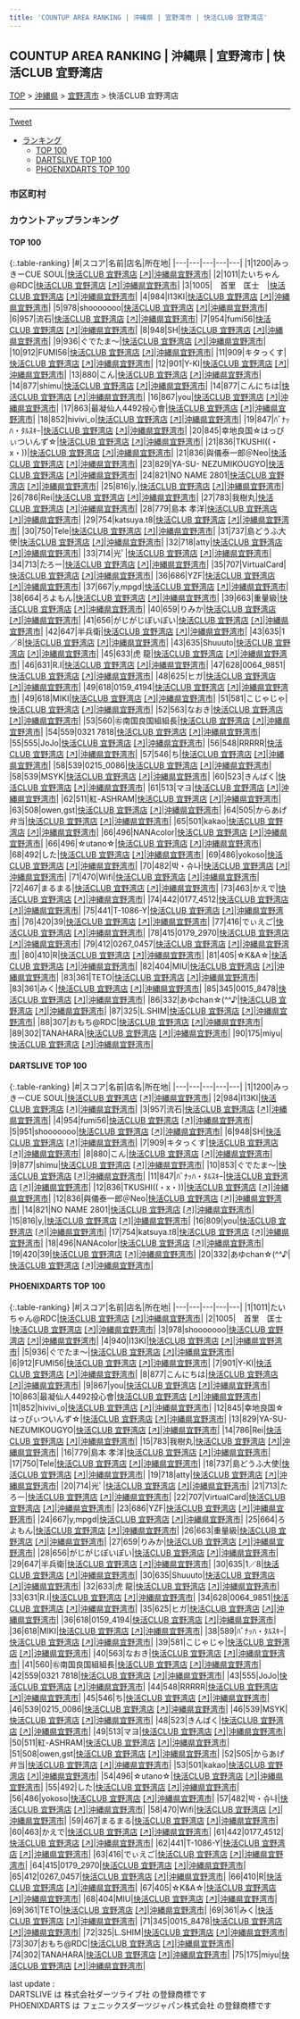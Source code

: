 ```yaml
---
title: 'COUNTUP AREA RANKING | 沖縄県 | 宜野湾市 | 快活CLUB 宜野湾店'
---
```

## COUNTUP AREA RANKING | 沖縄県 | 宜野湾市 | 快活CLUB 宜野湾店

[TOP](/darts/rank/) > [沖縄県](/darts/rank/沖縄県/) > [宜野湾市](/darts/rank/沖縄県/宜野湾市/) > 快活CLUB 宜野湾店

___

<a href="https://twitter.com/share?ref_src=twsrc%5Etfw" data-text="COUNTUP AREA RANKING | 沖縄県宜野湾市快活CLUB 宜野湾店" class="twitter-share-button" data-hashtags="DARTSLIVE,PHOENIXDARTS,darts,ダーツ" data-show-count="false">Tweet</a>

* [ランキング](#カウントアップランキング)
    * [TOP 100](#top-100)
    * [DARTSLIVE TOP 100](#dartslive-top-100)
    * [PHOENIXDARTS TOP 100](#phoenixdarts-top-100)

### 市区町村

<ul>

</ul>

### カウントアップランキング

#### TOP 100



{:.table-ranking}
|#|スコア|名前|店名|所在地|
|---|---|---|---|---|
|1|1200|<span class="rank-name-dl">みっきーCUE SOUL</span>|<a href="/darts/rank/shops/e536fef99bd82260a3f63593b5358cc4.html">快活CLUB 宜野湾店</a> <a href="https://search.dartslive.com/jp/shop/e536fef99bd82260a3f63593b5358cc4">[↗]</a>|<a href="/darts/rank/沖縄県/宜野湾市">沖縄県宜野湾市</a>|
|2|1011|<span class="rank-name-pd">たいちゃん@RDC</span>|<a href="/darts/rank/shops/65074.html">快活CLUB 宜野湾店</a> <a href="https://vs.phoenixdarts.com/jp/shop/shopDetailInfo/s_65074?s_seq=65074">[↗]</a>|<a href="/darts/rank/沖縄県/宜野湾市">沖縄県宜野湾市</a>|
|3|1005|<span class="rank-name-pd">　首里　匡士　</span>|<a href="/darts/rank/shops/65074.html">快活CLUB 宜野湾店</a> <a href="https://vs.phoenixdarts.com/jp/shop/shopDetailInfo/s_65074?s_seq=65074">[↗]</a>|<a href="/darts/rank/沖縄県/宜野湾市">沖縄県宜野湾市</a>|
|4|984|<span class="rank-name-dl">I13KI</span>|<a href="/darts/rank/shops/e536fef99bd82260a3f63593b5358cc4.html">快活CLUB 宜野湾店</a> <a href="https://search.dartslive.com/jp/shop/e536fef99bd82260a3f63593b5358cc4">[↗]</a>|<a href="/darts/rank/沖縄県/宜野湾市">沖縄県宜野湾市</a>|
|5|978|<span class="rank-name-pd">shooooooo</span>|<a href="/darts/rank/shops/65074.html">快活CLUB 宜野湾店</a> <a href="https://vs.phoenixdarts.com/jp/shop/shopDetailInfo/s_65074?s_seq=65074">[↗]</a>|<a href="/darts/rank/沖縄県/宜野湾市">沖縄県宜野湾市</a>|
|6|957|<span class="rank-name-dl">流石</span>|<a href="/darts/rank/shops/e536fef99bd82260a3f63593b5358cc4.html">快活CLUB 宜野湾店</a> <a href="https://search.dartslive.com/jp/shop/e536fef99bd82260a3f63593b5358cc4">[↗]</a>|<a href="/darts/rank/沖縄県/宜野湾市">沖縄県宜野湾市</a>|
|7|954|<span class="rank-name-dl">fumi56</span>|<a href="/darts/rank/shops/e536fef99bd82260a3f63593b5358cc4.html">快活CLUB 宜野湾店</a> <a href="https://search.dartslive.com/jp/shop/e536fef99bd82260a3f63593b5358cc4">[↗]</a>|<a href="/darts/rank/沖縄県/宜野湾市">沖縄県宜野湾市</a>|
|8|948|<span class="rank-name-dl">SH</span>|<a href="/darts/rank/shops/e536fef99bd82260a3f63593b5358cc4.html">快活CLUB 宜野湾店</a> <a href="https://search.dartslive.com/jp/shop/e536fef99bd82260a3f63593b5358cc4">[↗]</a>|<a href="/darts/rank/沖縄県/宜野湾市">沖縄県宜野湾市</a>|
|9|936|<span class="rank-name-pd">ぐでたま〜</span>|<a href="/darts/rank/shops/65074.html">快活CLUB 宜野湾店</a> <a href="https://vs.phoenixdarts.com/jp/shop/shopDetailInfo/s_65074?s_seq=65074">[↗]</a>|<a href="/darts/rank/沖縄県/宜野湾市">沖縄県宜野湾市</a>|
|10|912|<span class="rank-name-pd">FUMI56</span>|<a href="/darts/rank/shops/65074.html">快活CLUB 宜野湾店</a> <a href="https://vs.phoenixdarts.com/jp/shop/shopDetailInfo/s_65074?s_seq=65074">[↗]</a>|<a href="/darts/rank/沖縄県/宜野湾市">沖縄県宜野湾市</a>|
|11|909|<span class="rank-name-dl">キタっくす</span>|<a href="/darts/rank/shops/e536fef99bd82260a3f63593b5358cc4.html">快活CLUB 宜野湾店</a> <a href="https://search.dartslive.com/jp/shop/e536fef99bd82260a3f63593b5358cc4">[↗]</a>|<a href="/darts/rank/沖縄県/宜野湾市">沖縄県宜野湾市</a>|
|12|901|<span class="rank-name-pd">Y-KI</span>|<a href="/darts/rank/shops/65074.html">快活CLUB 宜野湾店</a> <a href="https://vs.phoenixdarts.com/jp/shop/shopDetailInfo/s_65074?s_seq=65074">[↗]</a>|<a href="/darts/rank/沖縄県/宜野湾市">沖縄県宜野湾市</a>|
|13|880|<span class="rank-name-dl">こん</span>|<a href="/darts/rank/shops/e536fef99bd82260a3f63593b5358cc4.html">快活CLUB 宜野湾店</a> <a href="https://search.dartslive.com/jp/shop/e536fef99bd82260a3f63593b5358cc4">[↗]</a>|<a href="/darts/rank/沖縄県/宜野湾市">沖縄県宜野湾市</a>|
|14|877|<span class="rank-name-dl">shimu</span>|<a href="/darts/rank/shops/e536fef99bd82260a3f63593b5358cc4.html">快活CLUB 宜野湾店</a> <a href="https://search.dartslive.com/jp/shop/e536fef99bd82260a3f63593b5358cc4">[↗]</a>|<a href="/darts/rank/沖縄県/宜野湾市">沖縄県宜野湾市</a>|
|14|877|<span class="rank-name-pd">こんにちは</span>|<a href="/darts/rank/shops/65074.html">快活CLUB 宜野湾店</a> <a href="https://vs.phoenixdarts.com/jp/shop/shopDetailInfo/s_65074?s_seq=65074">[↗]</a>|<a href="/darts/rank/沖縄県/宜野湾市">沖縄県宜野湾市</a>|
|16|867|<span class="rank-name-pd">you</span>|<a href="/darts/rank/shops/65074.html">快活CLUB 宜野湾店</a> <a href="https://vs.phoenixdarts.com/jp/shop/shopDetailInfo/s_65074?s_seq=65074">[↗]</a>|<a href="/darts/rank/沖縄県/宜野湾市">沖縄県宜野湾市</a>|
|17|863|<span class="rank-name-pd">最凝仙人4492投心會</span>|<a href="/darts/rank/shops/65074.html">快活CLUB 宜野湾店</a> <a href="https://vs.phoenixdarts.com/jp/shop/shopDetailInfo/s_65074?s_seq=65074">[↗]</a>|<a href="/darts/rank/沖縄県/宜野湾市">沖縄県宜野湾市</a>|
|18|852|<span class="rank-name-pd">hivivi_o</span>|<a href="/darts/rank/shops/65074.html">快活CLUB 宜野湾店</a> <a href="https://vs.phoenixdarts.com/jp/shop/shopDetailInfo/s_65074?s_seq=65074">[↗]</a>|<a href="/darts/rank/沖縄県/宜野湾市">沖縄県宜野湾市</a>|
|19|847|<span class="rank-name-dl">ﾊﾞﾅｯﾊ・ﾀﾙｽｷｰ</span>|<a href="/darts/rank/shops/e536fef99bd82260a3f63593b5358cc4.html">快活CLUB 宜野湾店</a> <a href="https://search.dartslive.com/jp/shop/e536fef99bd82260a3f63593b5358cc4">[↗]</a>|<a href="/darts/rank/沖縄県/宜野湾市">沖縄県宜野湾市</a>|
|20|845|<span class="rank-name-pd">幸地良国☆はっぴぃついんず☆</span>|<a href="/darts/rank/shops/65074.html">快活CLUB 宜野湾店</a> <a href="https://vs.phoenixdarts.com/jp/shop/shopDetailInfo/s_65074?s_seq=65074">[↗]</a>|<a href="/darts/rank/沖縄県/宜野湾市">沖縄県宜野湾市</a>|
|21|836|<span class="rank-name-dl">TKUSHI((・x・))</span>|<a href="/darts/rank/shops/e536fef99bd82260a3f63593b5358cc4.html">快活CLUB 宜野湾店</a> <a href="https://search.dartslive.com/jp/shop/e536fef99bd82260a3f63593b5358cc4">[↗]</a>|<a href="/darts/rank/沖縄県/宜野湾市">沖縄県宜野湾市</a>|
|21|836|<span class="rank-name-dl">與儀泰一郎＠Neo</span>|<a href="/darts/rank/shops/e536fef99bd82260a3f63593b5358cc4.html">快活CLUB 宜野湾店</a> <a href="https://search.dartslive.com/jp/shop/e536fef99bd82260a3f63593b5358cc4">[↗]</a>|<a href="/darts/rank/沖縄県/宜野湾市">沖縄県宜野湾市</a>|
|23|829|<span class="rank-name-pd">YA-SU- NEZUMIKOUGYO</span>|<a href="/darts/rank/shops/65074.html">快活CLUB 宜野湾店</a> <a href="https://vs.phoenixdarts.com/jp/shop/shopDetailInfo/s_65074?s_seq=65074">[↗]</a>|<a href="/darts/rank/沖縄県/宜野湾市">沖縄県宜野湾市</a>|
|24|821|<span class="rank-name-dl">NO NAME 2801</span>|<a href="/darts/rank/shops/e536fef99bd82260a3f63593b5358cc4.html">快活CLUB 宜野湾店</a> <a href="https://search.dartslive.com/jp/shop/e536fef99bd82260a3f63593b5358cc4">[↗]</a>|<a href="/darts/rank/沖縄県/宜野湾市">沖縄県宜野湾市</a>|
|25|816|<span class="rank-name-dl">y,</span>|<a href="/darts/rank/shops/e536fef99bd82260a3f63593b5358cc4.html">快活CLUB 宜野湾店</a> <a href="https://search.dartslive.com/jp/shop/e536fef99bd82260a3f63593b5358cc4">[↗]</a>|<a href="/darts/rank/沖縄県/宜野湾市">沖縄県宜野湾市</a>|
|26|786|<span class="rank-name-pd">Rei</span>|<a href="/darts/rank/shops/65074.html">快活CLUB 宜野湾店</a> <a href="https://vs.phoenixdarts.com/jp/shop/shopDetailInfo/s_65074?s_seq=65074">[↗]</a>|<a href="/darts/rank/沖縄県/宜野湾市">沖縄県宜野湾市</a>|
|27|783|<span class="rank-name-pd">我樹丸</span>|<a href="/darts/rank/shops/65074.html">快活CLUB 宜野湾店</a> <a href="https://vs.phoenixdarts.com/jp/shop/shopDetailInfo/s_65074?s_seq=65074">[↗]</a>|<a href="/darts/rank/沖縄県/宜野湾市">沖縄県宜野湾市</a>|
|28|779|<span class="rank-name-pd">島本 孝洋</span>|<a href="/darts/rank/shops/65074.html">快活CLUB 宜野湾店</a> <a href="https://vs.phoenixdarts.com/jp/shop/shopDetailInfo/s_65074?s_seq=65074">[↗]</a>|<a href="/darts/rank/沖縄県/宜野湾市">沖縄県宜野湾市</a>|
|29|754|<span class="rank-name-dl">katsuya.t8</span>|<a href="/darts/rank/shops/e536fef99bd82260a3f63593b5358cc4.html">快活CLUB 宜野湾店</a> <a href="https://search.dartslive.com/jp/shop/e536fef99bd82260a3f63593b5358cc4">[↗]</a>|<a href="/darts/rank/沖縄県/宜野湾市">沖縄県宜野湾市</a>|
|30|750|<span class="rank-name-pd">Tele</span>|<a href="/darts/rank/shops/65074.html">快活CLUB 宜野湾店</a> <a href="https://vs.phoenixdarts.com/jp/shop/shopDetailInfo/s_65074?s_seq=65074">[↗]</a>|<a href="/darts/rank/沖縄県/宜野湾市">沖縄県宜野湾市</a>|
|31|737|<span class="rank-name-pd">島どうふ大使</span>|<a href="/darts/rank/shops/65074.html">快活CLUB 宜野湾店</a> <a href="https://vs.phoenixdarts.com/jp/shop/shopDetailInfo/s_65074?s_seq=65074">[↗]</a>|<a href="/darts/rank/沖縄県/宜野湾市">沖縄県宜野湾市</a>|
|32|718|<span class="rank-name-pd">atty</span>|<a href="/darts/rank/shops/65074.html">快活CLUB 宜野湾店</a> <a href="https://vs.phoenixdarts.com/jp/shop/shopDetailInfo/s_65074?s_seq=65074">[↗]</a>|<a href="/darts/rank/沖縄県/宜野湾市">沖縄県宜野湾市</a>|
|33|714|<span class="rank-name-pd">光ﾟ</span>|<a href="/darts/rank/shops/65074.html">快活CLUB 宜野湾店</a> <a href="https://vs.phoenixdarts.com/jp/shop/shopDetailInfo/s_65074?s_seq=65074">[↗]</a>|<a href="/darts/rank/沖縄県/宜野湾市">沖縄県宜野湾市</a>|
|34|713|<span class="rank-name-pd">たろー</span>|<a href="/darts/rank/shops/65074.html">快活CLUB 宜野湾店</a> <a href="https://vs.phoenixdarts.com/jp/shop/shopDetailInfo/s_65074?s_seq=65074">[↗]</a>|<a href="/darts/rank/沖縄県/宜野湾市">沖縄県宜野湾市</a>|
|35|707|<span class="rank-name-pd">VirtualCard</span>|<a href="/darts/rank/shops/65074.html">快活CLUB 宜野湾店</a> <a href="https://vs.phoenixdarts.com/jp/shop/shopDetailInfo/s_65074?s_seq=65074">[↗]</a>|<a href="/darts/rank/沖縄県/宜野湾市">沖縄県宜野湾市</a>|
|36|686|<span class="rank-name-pd">YZF</span>|<a href="/darts/rank/shops/65074.html">快活CLUB 宜野湾店</a> <a href="https://vs.phoenixdarts.com/jp/shop/shopDetailInfo/s_65074?s_seq=65074">[↗]</a>|<a href="/darts/rank/沖縄県/宜野湾市">沖縄県宜野湾市</a>|
|37|667|<span class="rank-name-pd">y,mpgd</span>|<a href="/darts/rank/shops/65074.html">快活CLUB 宜野湾店</a> <a href="https://vs.phoenixdarts.com/jp/shop/shopDetailInfo/s_65074?s_seq=65074">[↗]</a>|<a href="/darts/rank/沖縄県/宜野湾市">沖縄県宜野湾市</a>|
|38|664|<span class="rank-name-pd">ろよもん</span>|<a href="/darts/rank/shops/65074.html">快活CLUB 宜野湾店</a> <a href="https://vs.phoenixdarts.com/jp/shop/shopDetailInfo/s_65074?s_seq=65074">[↗]</a>|<a href="/darts/rank/沖縄県/宜野湾市">沖縄県宜野湾市</a>|
|39|663|<span class="rank-name-pd">重量級</span>|<a href="/darts/rank/shops/65074.html">快活CLUB 宜野湾店</a> <a href="https://vs.phoenixdarts.com/jp/shop/shopDetailInfo/s_65074?s_seq=65074">[↗]</a>|<a href="/darts/rank/沖縄県/宜野湾市">沖縄県宜野湾市</a>|
|40|659|<span class="rank-name-pd">りみか</span>|<a href="/darts/rank/shops/65074.html">快活CLUB 宜野湾店</a> <a href="https://vs.phoenixdarts.com/jp/shop/shopDetailInfo/s_65074?s_seq=65074">[↗]</a>|<a href="/darts/rank/沖縄県/宜野湾市">沖縄県宜野湾市</a>|
|41|656|<span class="rank-name-pd">がじがじぽいぽい</span>|<a href="/darts/rank/shops/65074.html">快活CLUB 宜野湾店</a> <a href="https://vs.phoenixdarts.com/jp/shop/shopDetailInfo/s_65074?s_seq=65074">[↗]</a>|<a href="/darts/rank/沖縄県/宜野湾市">沖縄県宜野湾市</a>|
|42|647|<span class="rank-name-pd">半兵衛</span>|<a href="/darts/rank/shops/65074.html">快活CLUB 宜野湾店</a> <a href="https://vs.phoenixdarts.com/jp/shop/shopDetailInfo/s_65074?s_seq=65074">[↗]</a>|<a href="/darts/rank/沖縄県/宜野湾市">沖縄県宜野湾市</a>|
|43|635|<span class="rank-name-pd">1／8</span>|<a href="/darts/rank/shops/65074.html">快活CLUB 宜野湾店</a> <a href="https://vs.phoenixdarts.com/jp/shop/shopDetailInfo/s_65074?s_seq=65074">[↗]</a>|<a href="/darts/rank/沖縄県/宜野湾市">沖縄県宜野湾市</a>|
|43|635|<span class="rank-name-pd">Shuuuto</span>|<a href="/darts/rank/shops/65074.html">快活CLUB 宜野湾店</a> <a href="https://vs.phoenixdarts.com/jp/shop/shopDetailInfo/s_65074?s_seq=65074">[↗]</a>|<a href="/darts/rank/沖縄県/宜野湾市">沖縄県宜野湾市</a>|
|45|633|<span class="rank-name-pd">虎 龍</span>|<a href="/darts/rank/shops/65074.html">快活CLUB 宜野湾店</a> <a href="https://vs.phoenixdarts.com/jp/shop/shopDetailInfo/s_65074?s_seq=65074">[↗]</a>|<a href="/darts/rank/沖縄県/宜野湾市">沖縄県宜野湾市</a>|
|46|631|<span class="rank-name-pd">R.I</span>|<a href="/darts/rank/shops/65074.html">快活CLUB 宜野湾店</a> <a href="https://vs.phoenixdarts.com/jp/shop/shopDetailInfo/s_65074?s_seq=65074">[↗]</a>|<a href="/darts/rank/沖縄県/宜野湾市">沖縄県宜野湾市</a>|
|47|628|<span class="rank-name-pd">0064_9851</span>|<a href="/darts/rank/shops/65074.html">快活CLUB 宜野湾店</a> <a href="https://vs.phoenixdarts.com/jp/shop/shopDetailInfo/s_65074?s_seq=65074">[↗]</a>|<a href="/darts/rank/沖縄県/宜野湾市">沖縄県宜野湾市</a>|
|48|625|<span class="rank-name-pd">ヒガ</span>|<a href="/darts/rank/shops/65074.html">快活CLUB 宜野湾店</a> <a href="https://vs.phoenixdarts.com/jp/shop/shopDetailInfo/s_65074?s_seq=65074">[↗]</a>|<a href="/darts/rank/沖縄県/宜野湾市">沖縄県宜野湾市</a>|
|49|618|<span class="rank-name-pd">0159_4194</span>|<a href="/darts/rank/shops/65074.html">快活CLUB 宜野湾店</a> <a href="https://vs.phoenixdarts.com/jp/shop/shopDetailInfo/s_65074?s_seq=65074">[↗]</a>|<a href="/darts/rank/沖縄県/宜野湾市">沖縄県宜野湾市</a>|
|49|618|<span class="rank-name-pd">MIKI</span>|<a href="/darts/rank/shops/65074.html">快活CLUB 宜野湾店</a> <a href="https://vs.phoenixdarts.com/jp/shop/shopDetailInfo/s_65074?s_seq=65074">[↗]</a>|<a href="/darts/rank/沖縄県/宜野湾市">沖縄県宜野湾市</a>|
|51|581|<span class="rank-name-pd">こじゃじゃ</span>|<a href="/darts/rank/shops/65074.html">快活CLUB 宜野湾店</a> <a href="https://vs.phoenixdarts.com/jp/shop/shopDetailInfo/s_65074?s_seq=65074">[↗]</a>|<a href="/darts/rank/沖縄県/宜野湾市">沖縄県宜野湾市</a>|
|52|563|<span class="rank-name-pd">なおき</span>|<a href="/darts/rank/shops/65074.html">快活CLUB 宜野湾店</a> <a href="https://vs.phoenixdarts.com/jp/shop/shopDetailInfo/s_65074?s_seq=65074">[↗]</a>|<a href="/darts/rank/沖縄県/宜野湾市">沖縄県宜野湾市</a>|
|53|560|<span class="rank-name-pd">㊨南国良国組組長</span>|<a href="/darts/rank/shops/65074.html">快活CLUB 宜野湾店</a> <a href="https://vs.phoenixdarts.com/jp/shop/shopDetailInfo/s_65074?s_seq=65074">[↗]</a>|<a href="/darts/rank/沖縄県/宜野湾市">沖縄県宜野湾市</a>|
|54|559|<span class="rank-name-pd">0321 7818</span>|<a href="/darts/rank/shops/65074.html">快活CLUB 宜野湾店</a> <a href="https://vs.phoenixdarts.com/jp/shop/shopDetailInfo/s_65074?s_seq=65074">[↗]</a>|<a href="/darts/rank/沖縄県/宜野湾市">沖縄県宜野湾市</a>|
|55|555|<span class="rank-name-pd">JoJo</span>|<a href="/darts/rank/shops/65074.html">快活CLUB 宜野湾店</a> <a href="https://vs.phoenixdarts.com/jp/shop/shopDetailInfo/s_65074?s_seq=65074">[↗]</a>|<a href="/darts/rank/沖縄県/宜野湾市">沖縄県宜野湾市</a>|
|56|548|<span class="rank-name-pd">RRRRR</span>|<a href="/darts/rank/shops/65074.html">快活CLUB 宜野湾店</a> <a href="https://vs.phoenixdarts.com/jp/shop/shopDetailInfo/s_65074?s_seq=65074">[↗]</a>|<a href="/darts/rank/沖縄県/宜野湾市">沖縄県宜野湾市</a>|
|57|546|<span class="rank-name-pd">ち</span>|<a href="/darts/rank/shops/65074.html">快活CLUB 宜野湾店</a> <a href="https://vs.phoenixdarts.com/jp/shop/shopDetailInfo/s_65074?s_seq=65074">[↗]</a>|<a href="/darts/rank/沖縄県/宜野湾市">沖縄県宜野湾市</a>|
|58|539|<span class="rank-name-pd">0215_0086</span>|<a href="/darts/rank/shops/65074.html">快活CLUB 宜野湾店</a> <a href="https://vs.phoenixdarts.com/jp/shop/shopDetailInfo/s_65074?s_seq=65074">[↗]</a>|<a href="/darts/rank/沖縄県/宜野湾市">沖縄県宜野湾市</a>|
|58|539|<span class="rank-name-pd">MSYK</span>|<a href="/darts/rank/shops/65074.html">快活CLUB 宜野湾店</a> <a href="https://vs.phoenixdarts.com/jp/shop/shopDetailInfo/s_65074?s_seq=65074">[↗]</a>|<a href="/darts/rank/沖縄県/宜野湾市">沖縄県宜野湾市</a>|
|60|523|<span class="rank-name-pd">きんばく</span>|<a href="/darts/rank/shops/65074.html">快活CLUB 宜野湾店</a> <a href="https://vs.phoenixdarts.com/jp/shop/shopDetailInfo/s_65074?s_seq=65074">[↗]</a>|<a href="/darts/rank/沖縄県/宜野湾市">沖縄県宜野湾市</a>|
|61|513|<span class="rank-name-pd">マヨ</span>|<a href="/darts/rank/shops/65074.html">快活CLUB 宜野湾店</a> <a href="https://vs.phoenixdarts.com/jp/shop/shopDetailInfo/s_65074?s_seq=65074">[↗]</a>|<a href="/darts/rank/沖縄県/宜野湾市">沖縄県宜野湾市</a>|
|62|511|<span class="rank-name-pd">紅-ASHRAM</span>|<a href="/darts/rank/shops/65074.html">快活CLUB 宜野湾店</a> <a href="https://vs.phoenixdarts.com/jp/shop/shopDetailInfo/s_65074?s_seq=65074">[↗]</a>|<a href="/darts/rank/沖縄県/宜野湾市">沖縄県宜野湾市</a>|
|63|508|<span class="rank-name-pd">owen,gst</span>|<a href="/darts/rank/shops/65074.html">快活CLUB 宜野湾店</a> <a href="https://vs.phoenixdarts.com/jp/shop/shopDetailInfo/s_65074?s_seq=65074">[↗]</a>|<a href="/darts/rank/沖縄県/宜野湾市">沖縄県宜野湾市</a>|
|64|505|<span class="rank-name-pd">からあげ弁当</span>|<a href="/darts/rank/shops/65074.html">快活CLUB 宜野湾店</a> <a href="https://vs.phoenixdarts.com/jp/shop/shopDetailInfo/s_65074?s_seq=65074">[↗]</a>|<a href="/darts/rank/沖縄県/宜野湾市">沖縄県宜野湾市</a>|
|65|501|<span class="rank-name-pd">kakao</span>|<a href="/darts/rank/shops/65074.html">快活CLUB 宜野湾店</a> <a href="https://vs.phoenixdarts.com/jp/shop/shopDetailInfo/s_65074?s_seq=65074">[↗]</a>|<a href="/darts/rank/沖縄県/宜野湾市">沖縄県宜野湾市</a>|
|66|496|<span class="rank-name-dl">NANAcolor</span>|<a href="/darts/rank/shops/e536fef99bd82260a3f63593b5358cc4.html">快活CLUB 宜野湾店</a> <a href="https://search.dartslive.com/jp/shop/e536fef99bd82260a3f63593b5358cc4">[↗]</a>|<a href="/darts/rank/沖縄県/宜野湾市">沖縄県宜野湾市</a>|
|66|496|<span class="rank-name-pd">☆utano☆</span>|<a href="/darts/rank/shops/65074.html">快活CLUB 宜野湾店</a> <a href="https://vs.phoenixdarts.com/jp/shop/shopDetailInfo/s_65074?s_seq=65074">[↗]</a>|<a href="/darts/rank/沖縄県/宜野湾市">沖縄県宜野湾市</a>|
|68|492|<span class="rank-name-pd">した</span>|<a href="/darts/rank/shops/65074.html">快活CLUB 宜野湾店</a> <a href="https://vs.phoenixdarts.com/jp/shop/shopDetailInfo/s_65074?s_seq=65074">[↗]</a>|<a href="/darts/rank/沖縄県/宜野湾市">沖縄県宜野湾市</a>|
|69|486|<span class="rank-name-pd">yokoso</span>|<a href="/darts/rank/shops/65074.html">快活CLUB 宜野湾店</a> <a href="https://vs.phoenixdarts.com/jp/shop/shopDetailInfo/s_65074?s_seq=65074">[↗]</a>|<a href="/darts/rank/沖縄県/宜野湾市">沖縄県宜野湾市</a>|
|70|482|<span class="rank-name-pd">박・슈나</span>|<a href="/darts/rank/shops/65074.html">快活CLUB 宜野湾店</a> <a href="https://vs.phoenixdarts.com/jp/shop/shopDetailInfo/s_65074?s_seq=65074">[↗]</a>|<a href="/darts/rank/沖縄県/宜野湾市">沖縄県宜野湾市</a>|
|71|470|<span class="rank-name-pd">Wifi</span>|<a href="/darts/rank/shops/65074.html">快活CLUB 宜野湾店</a> <a href="https://vs.phoenixdarts.com/jp/shop/shopDetailInfo/s_65074?s_seq=65074">[↗]</a>|<a href="/darts/rank/沖縄県/宜野湾市">沖縄県宜野湾市</a>|
|72|467|<span class="rank-name-pd">まるまる</span>|<a href="/darts/rank/shops/65074.html">快活CLUB 宜野湾店</a> <a href="https://vs.phoenixdarts.com/jp/shop/shopDetailInfo/s_65074?s_seq=65074">[↗]</a>|<a href="/darts/rank/沖縄県/宜野湾市">沖縄県宜野湾市</a>|
|73|463|<span class="rank-name-pd">かえで</span>|<a href="/darts/rank/shops/65074.html">快活CLUB 宜野湾店</a> <a href="https://vs.phoenixdarts.com/jp/shop/shopDetailInfo/s_65074?s_seq=65074">[↗]</a>|<a href="/darts/rank/沖縄県/宜野湾市">沖縄県宜野湾市</a>|
|74|442|<span class="rank-name-pd">0177_4512</span>|<a href="/darts/rank/shops/65074.html">快活CLUB 宜野湾店</a> <a href="https://vs.phoenixdarts.com/jp/shop/shopDetailInfo/s_65074?s_seq=65074">[↗]</a>|<a href="/darts/rank/沖縄県/宜野湾市">沖縄県宜野湾市</a>|
|75|441|<span class="rank-name-pd">T-1086-Y</span>|<a href="/darts/rank/shops/65074.html">快活CLUB 宜野湾店</a> <a href="https://vs.phoenixdarts.com/jp/shop/shopDetailInfo/s_65074?s_seq=65074">[↗]</a>|<a href="/darts/rank/沖縄県/宜野湾市">沖縄県宜野湾市</a>|
|76|420|<span class="rank-name-dl">39</span>|<a href="/darts/rank/shops/e536fef99bd82260a3f63593b5358cc4.html">快活CLUB 宜野湾店</a> <a href="https://search.dartslive.com/jp/shop/e536fef99bd82260a3f63593b5358cc4">[↗]</a>|<a href="/darts/rank/沖縄県/宜野湾市">沖縄県宜野湾市</a>|
|77|416|<span class="rank-name-pd">でぃえご</span>|<a href="/darts/rank/shops/65074.html">快活CLUB 宜野湾店</a> <a href="https://vs.phoenixdarts.com/jp/shop/shopDetailInfo/s_65074?s_seq=65074">[↗]</a>|<a href="/darts/rank/沖縄県/宜野湾市">沖縄県宜野湾市</a>|
|78|415|<span class="rank-name-pd">0179_2970</span>|<a href="/darts/rank/shops/65074.html">快活CLUB 宜野湾店</a> <a href="https://vs.phoenixdarts.com/jp/shop/shopDetailInfo/s_65074?s_seq=65074">[↗]</a>|<a href="/darts/rank/沖縄県/宜野湾市">沖縄県宜野湾市</a>|
|79|412|<span class="rank-name-pd">0267_0457</span>|<a href="/darts/rank/shops/65074.html">快活CLUB 宜野湾店</a> <a href="https://vs.phoenixdarts.com/jp/shop/shopDetailInfo/s_65074?s_seq=65074">[↗]</a>|<a href="/darts/rank/沖縄県/宜野湾市">沖縄県宜野湾市</a>|
|80|410|<span class="rank-name-pd">R</span>|<a href="/darts/rank/shops/65074.html">快活CLUB 宜野湾店</a> <a href="https://vs.phoenixdarts.com/jp/shop/shopDetailInfo/s_65074?s_seq=65074">[↗]</a>|<a href="/darts/rank/沖縄県/宜野湾市">沖縄県宜野湾市</a>|
|81|405|<span class="rank-name-pd">☆K&amp;A☆</span>|<a href="/darts/rank/shops/65074.html">快活CLUB 宜野湾店</a> <a href="https://vs.phoenixdarts.com/jp/shop/shopDetailInfo/s_65074?s_seq=65074">[↗]</a>|<a href="/darts/rank/沖縄県/宜野湾市">沖縄県宜野湾市</a>|
|82|404|<span class="rank-name-pd">MIU</span>|<a href="/darts/rank/shops/65074.html">快活CLUB 宜野湾店</a> <a href="https://vs.phoenixdarts.com/jp/shop/shopDetailInfo/s_65074?s_seq=65074">[↗]</a>|<a href="/darts/rank/沖縄県/宜野湾市">沖縄県宜野湾市</a>|
|83|361|<span class="rank-name-pd">TETO</span>|<a href="/darts/rank/shops/65074.html">快活CLUB 宜野湾店</a> <a href="https://vs.phoenixdarts.com/jp/shop/shopDetailInfo/s_65074?s_seq=65074">[↗]</a>|<a href="/darts/rank/沖縄県/宜野湾市">沖縄県宜野湾市</a>|
|83|361|<span class="rank-name-pd">みく</span>|<a href="/darts/rank/shops/65074.html">快活CLUB 宜野湾店</a> <a href="https://vs.phoenixdarts.com/jp/shop/shopDetailInfo/s_65074?s_seq=65074">[↗]</a>|<a href="/darts/rank/沖縄県/宜野湾市">沖縄県宜野湾市</a>|
|85|345|<span class="rank-name-pd">0015_8478</span>|<a href="/darts/rank/shops/65074.html">快活CLUB 宜野湾店</a> <a href="https://vs.phoenixdarts.com/jp/shop/shopDetailInfo/s_65074?s_seq=65074">[↗]</a>|<a href="/darts/rank/沖縄県/宜野湾市">沖縄県宜野湾市</a>|
|86|332|<span class="rank-name-dl">あゆchan☆(^^♪</span>|<a href="/darts/rank/shops/e536fef99bd82260a3f63593b5358cc4.html">快活CLUB 宜野湾店</a> <a href="https://search.dartslive.com/jp/shop/e536fef99bd82260a3f63593b5358cc4">[↗]</a>|<a href="/darts/rank/沖縄県/宜野湾市">沖縄県宜野湾市</a>|
|87|325|<span class="rank-name-pd">L.SHIM</span>|<a href="/darts/rank/shops/65074.html">快活CLUB 宜野湾店</a> <a href="https://vs.phoenixdarts.com/jp/shop/shopDetailInfo/s_65074?s_seq=65074">[↗]</a>|<a href="/darts/rank/沖縄県/宜野湾市">沖縄県宜野湾市</a>|
|88|307|<span class="rank-name-pd">おもち@RDC</span>|<a href="/darts/rank/shops/65074.html">快活CLUB 宜野湾店</a> <a href="https://vs.phoenixdarts.com/jp/shop/shopDetailInfo/s_65074?s_seq=65074">[↗]</a>|<a href="/darts/rank/沖縄県/宜野湾市">沖縄県宜野湾市</a>|
|89|302|<span class="rank-name-pd">TANAHARA</span>|<a href="/darts/rank/shops/65074.html">快活CLUB 宜野湾店</a> <a href="https://vs.phoenixdarts.com/jp/shop/shopDetailInfo/s_65074?s_seq=65074">[↗]</a>|<a href="/darts/rank/沖縄県/宜野湾市">沖縄県宜野湾市</a>|
|90|175|<span class="rank-name-pd">miyu</span>|<a href="/darts/rank/shops/65074.html">快活CLUB 宜野湾店</a> <a href="https://vs.phoenixdarts.com/jp/shop/shopDetailInfo/s_65074?s_seq=65074">[↗]</a>|<a href="/darts/rank/沖縄県/宜野湾市">沖縄県宜野湾市</a>|


#### DARTSLIVE TOP 100



{:.table-ranking}
|#|スコア|名前|店名|所在地|
|---|---|---|---|---|
|1|1200|<span class="rank-name-dl">みっきーCUE SOUL</span>|<a href="/darts/rank/shops/e536fef99bd82260a3f63593b5358cc4.html">快活CLUB 宜野湾店</a> <a href="https://search.dartslive.com/jp/shop/e536fef99bd82260a3f63593b5358cc4">[↗]</a>|<a href="/darts/rank/沖縄県/宜野湾市">沖縄県宜野湾市</a>|
|2|984|<span class="rank-name-dl">I13KI</span>|<a href="/darts/rank/shops/e536fef99bd82260a3f63593b5358cc4.html">快活CLUB 宜野湾店</a> <a href="https://search.dartslive.com/jp/shop/e536fef99bd82260a3f63593b5358cc4">[↗]</a>|<a href="/darts/rank/沖縄県/宜野湾市">沖縄県宜野湾市</a>|
|3|957|<span class="rank-name-dl">流石</span>|<a href="/darts/rank/shops/e536fef99bd82260a3f63593b5358cc4.html">快活CLUB 宜野湾店</a> <a href="https://search.dartslive.com/jp/shop/e536fef99bd82260a3f63593b5358cc4">[↗]</a>|<a href="/darts/rank/沖縄県/宜野湾市">沖縄県宜野湾市</a>|
|4|954|<span class="rank-name-dl">fumi56</span>|<a href="/darts/rank/shops/e536fef99bd82260a3f63593b5358cc4.html">快活CLUB 宜野湾店</a> <a href="https://search.dartslive.com/jp/shop/e536fef99bd82260a3f63593b5358cc4">[↗]</a>|<a href="/darts/rank/沖縄県/宜野湾市">沖縄県宜野湾市</a>|
|5|951|<span class="rank-name-dl">shooooooo</span>|<a href="/darts/rank/shops/e536fef99bd82260a3f63593b5358cc4.html">快活CLUB 宜野湾店</a> <a href="https://search.dartslive.com/jp/shop/e536fef99bd82260a3f63593b5358cc4">[↗]</a>|<a href="/darts/rank/沖縄県/宜野湾市">沖縄県宜野湾市</a>|
|6|948|<span class="rank-name-dl">SH</span>|<a href="/darts/rank/shops/e536fef99bd82260a3f63593b5358cc4.html">快活CLUB 宜野湾店</a> <a href="https://search.dartslive.com/jp/shop/e536fef99bd82260a3f63593b5358cc4">[↗]</a>|<a href="/darts/rank/沖縄県/宜野湾市">沖縄県宜野湾市</a>|
|7|909|<span class="rank-name-dl">キタっくす</span>|<a href="/darts/rank/shops/e536fef99bd82260a3f63593b5358cc4.html">快活CLUB 宜野湾店</a> <a href="https://search.dartslive.com/jp/shop/e536fef99bd82260a3f63593b5358cc4">[↗]</a>|<a href="/darts/rank/沖縄県/宜野湾市">沖縄県宜野湾市</a>|
|8|880|<span class="rank-name-dl">こん</span>|<a href="/darts/rank/shops/e536fef99bd82260a3f63593b5358cc4.html">快活CLUB 宜野湾店</a> <a href="https://search.dartslive.com/jp/shop/e536fef99bd82260a3f63593b5358cc4">[↗]</a>|<a href="/darts/rank/沖縄県/宜野湾市">沖縄県宜野湾市</a>|
|9|877|<span class="rank-name-dl">shimu</span>|<a href="/darts/rank/shops/e536fef99bd82260a3f63593b5358cc4.html">快活CLUB 宜野湾店</a> <a href="https://search.dartslive.com/jp/shop/e536fef99bd82260a3f63593b5358cc4">[↗]</a>|<a href="/darts/rank/沖縄県/宜野湾市">沖縄県宜野湾市</a>|
|10|853|<span class="rank-name-dl">ぐでたま〜</span>|<a href="/darts/rank/shops/e536fef99bd82260a3f63593b5358cc4.html">快活CLUB 宜野湾店</a> <a href="https://search.dartslive.com/jp/shop/e536fef99bd82260a3f63593b5358cc4">[↗]</a>|<a href="/darts/rank/沖縄県/宜野湾市">沖縄県宜野湾市</a>|
|11|847|<span class="rank-name-dl">ﾊﾞﾅｯﾊ・ﾀﾙｽｷｰ</span>|<a href="/darts/rank/shops/e536fef99bd82260a3f63593b5358cc4.html">快活CLUB 宜野湾店</a> <a href="https://search.dartslive.com/jp/shop/e536fef99bd82260a3f63593b5358cc4">[↗]</a>|<a href="/darts/rank/沖縄県/宜野湾市">沖縄県宜野湾市</a>|
|12|836|<span class="rank-name-dl">TKUSHI((・x・))</span>|<a href="/darts/rank/shops/e536fef99bd82260a3f63593b5358cc4.html">快活CLUB 宜野湾店</a> <a href="https://search.dartslive.com/jp/shop/e536fef99bd82260a3f63593b5358cc4">[↗]</a>|<a href="/darts/rank/沖縄県/宜野湾市">沖縄県宜野湾市</a>|
|12|836|<span class="rank-name-dl">與儀泰一郎＠Neo</span>|<a href="/darts/rank/shops/e536fef99bd82260a3f63593b5358cc4.html">快活CLUB 宜野湾店</a> <a href="https://search.dartslive.com/jp/shop/e536fef99bd82260a3f63593b5358cc4">[↗]</a>|<a href="/darts/rank/沖縄県/宜野湾市">沖縄県宜野湾市</a>|
|14|821|<span class="rank-name-dl">NO NAME 2801</span>|<a href="/darts/rank/shops/e536fef99bd82260a3f63593b5358cc4.html">快活CLUB 宜野湾店</a> <a href="https://search.dartslive.com/jp/shop/e536fef99bd82260a3f63593b5358cc4">[↗]</a>|<a href="/darts/rank/沖縄県/宜野湾市">沖縄県宜野湾市</a>|
|15|816|<span class="rank-name-dl">y,</span>|<a href="/darts/rank/shops/e536fef99bd82260a3f63593b5358cc4.html">快活CLUB 宜野湾店</a> <a href="https://search.dartslive.com/jp/shop/e536fef99bd82260a3f63593b5358cc4">[↗]</a>|<a href="/darts/rank/沖縄県/宜野湾市">沖縄県宜野湾市</a>|
|16|809|<span class="rank-name-dl">you</span>|<a href="/darts/rank/shops/e536fef99bd82260a3f63593b5358cc4.html">快活CLUB 宜野湾店</a> <a href="https://search.dartslive.com/jp/shop/e536fef99bd82260a3f63593b5358cc4">[↗]</a>|<a href="/darts/rank/沖縄県/宜野湾市">沖縄県宜野湾市</a>|
|17|754|<span class="rank-name-dl">katsuya.t8</span>|<a href="/darts/rank/shops/e536fef99bd82260a3f63593b5358cc4.html">快活CLUB 宜野湾店</a> <a href="https://search.dartslive.com/jp/shop/e536fef99bd82260a3f63593b5358cc4">[↗]</a>|<a href="/darts/rank/沖縄県/宜野湾市">沖縄県宜野湾市</a>|
|18|496|<span class="rank-name-dl">NANAcolor</span>|<a href="/darts/rank/shops/e536fef99bd82260a3f63593b5358cc4.html">快活CLUB 宜野湾店</a> <a href="https://search.dartslive.com/jp/shop/e536fef99bd82260a3f63593b5358cc4">[↗]</a>|<a href="/darts/rank/沖縄県/宜野湾市">沖縄県宜野湾市</a>|
|19|420|<span class="rank-name-dl">39</span>|<a href="/darts/rank/shops/e536fef99bd82260a3f63593b5358cc4.html">快活CLUB 宜野湾店</a> <a href="https://search.dartslive.com/jp/shop/e536fef99bd82260a3f63593b5358cc4">[↗]</a>|<a href="/darts/rank/沖縄県/宜野湾市">沖縄県宜野湾市</a>|
|20|332|<span class="rank-name-dl">あゆchan☆(^^♪</span>|<a href="/darts/rank/shops/e536fef99bd82260a3f63593b5358cc4.html">快活CLUB 宜野湾店</a> <a href="https://search.dartslive.com/jp/shop/e536fef99bd82260a3f63593b5358cc4">[↗]</a>|<a href="/darts/rank/沖縄県/宜野湾市">沖縄県宜野湾市</a>|


#### PHOENIXDARTS TOP 100



{:.table-ranking}
|#|スコア|名前|店名|所在地|
|---|---|---|---|---|
|1|1011|<span class="rank-name-pd">たいちゃん@RDC</span>|<a href="/darts/rank/shops/65074.html">快活CLUB 宜野湾店</a> <a href="https://vs.phoenixdarts.com/jp/shop/shopDetailInfo/s_65074?s_seq=65074">[↗]</a>|<a href="/darts/rank/沖縄県/宜野湾市">沖縄県宜野湾市</a>|
|2|1005|<span class="rank-name-pd">　首里　匡士　</span>|<a href="/darts/rank/shops/65074.html">快活CLUB 宜野湾店</a> <a href="https://vs.phoenixdarts.com/jp/shop/shopDetailInfo/s_65074?s_seq=65074">[↗]</a>|<a href="/darts/rank/沖縄県/宜野湾市">沖縄県宜野湾市</a>|
|3|978|<span class="rank-name-pd">shooooooo</span>|<a href="/darts/rank/shops/65074.html">快活CLUB 宜野湾店</a> <a href="https://vs.phoenixdarts.com/jp/shop/shopDetailInfo/s_65074?s_seq=65074">[↗]</a>|<a href="/darts/rank/沖縄県/宜野湾市">沖縄県宜野湾市</a>|
|4|940|<span class="rank-name-pd">I13KI</span>|<a href="/darts/rank/shops/65074.html">快活CLUB 宜野湾店</a> <a href="https://vs.phoenixdarts.com/jp/shop/shopDetailInfo/s_65074?s_seq=65074">[↗]</a>|<a href="/darts/rank/沖縄県/宜野湾市">沖縄県宜野湾市</a>|
|5|936|<span class="rank-name-pd">ぐでたま〜</span>|<a href="/darts/rank/shops/65074.html">快活CLUB 宜野湾店</a> <a href="https://vs.phoenixdarts.com/jp/shop/shopDetailInfo/s_65074?s_seq=65074">[↗]</a>|<a href="/darts/rank/沖縄県/宜野湾市">沖縄県宜野湾市</a>|
|6|912|<span class="rank-name-pd">FUMI56</span>|<a href="/darts/rank/shops/65074.html">快活CLUB 宜野湾店</a> <a href="https://vs.phoenixdarts.com/jp/shop/shopDetailInfo/s_65074?s_seq=65074">[↗]</a>|<a href="/darts/rank/沖縄県/宜野湾市">沖縄県宜野湾市</a>|
|7|901|<span class="rank-name-pd">Y-KI</span>|<a href="/darts/rank/shops/65074.html">快活CLUB 宜野湾店</a> <a href="https://vs.phoenixdarts.com/jp/shop/shopDetailInfo/s_65074?s_seq=65074">[↗]</a>|<a href="/darts/rank/沖縄県/宜野湾市">沖縄県宜野湾市</a>|
|8|877|<span class="rank-name-pd">こんにちは</span>|<a href="/darts/rank/shops/65074.html">快活CLUB 宜野湾店</a> <a href="https://vs.phoenixdarts.com/jp/shop/shopDetailInfo/s_65074?s_seq=65074">[↗]</a>|<a href="/darts/rank/沖縄県/宜野湾市">沖縄県宜野湾市</a>|
|9|867|<span class="rank-name-pd">you</span>|<a href="/darts/rank/shops/65074.html">快活CLUB 宜野湾店</a> <a href="https://vs.phoenixdarts.com/jp/shop/shopDetailInfo/s_65074?s_seq=65074">[↗]</a>|<a href="/darts/rank/沖縄県/宜野湾市">沖縄県宜野湾市</a>|
|10|863|<span class="rank-name-pd">最凝仙人4492投心會</span>|<a href="/darts/rank/shops/65074.html">快活CLUB 宜野湾店</a> <a href="https://vs.phoenixdarts.com/jp/shop/shopDetailInfo/s_65074?s_seq=65074">[↗]</a>|<a href="/darts/rank/沖縄県/宜野湾市">沖縄県宜野湾市</a>|
|11|852|<span class="rank-name-pd">hivivi_o</span>|<a href="/darts/rank/shops/65074.html">快活CLUB 宜野湾店</a> <a href="https://vs.phoenixdarts.com/jp/shop/shopDetailInfo/s_65074?s_seq=65074">[↗]</a>|<a href="/darts/rank/沖縄県/宜野湾市">沖縄県宜野湾市</a>|
|12|845|<span class="rank-name-pd">幸地良国☆はっぴぃついんず☆</span>|<a href="/darts/rank/shops/65074.html">快活CLUB 宜野湾店</a> <a href="https://vs.phoenixdarts.com/jp/shop/shopDetailInfo/s_65074?s_seq=65074">[↗]</a>|<a href="/darts/rank/沖縄県/宜野湾市">沖縄県宜野湾市</a>|
|13|829|<span class="rank-name-pd">YA-SU- NEZUMIKOUGYO</span>|<a href="/darts/rank/shops/65074.html">快活CLUB 宜野湾店</a> <a href="https://vs.phoenixdarts.com/jp/shop/shopDetailInfo/s_65074?s_seq=65074">[↗]</a>|<a href="/darts/rank/沖縄県/宜野湾市">沖縄県宜野湾市</a>|
|14|786|<span class="rank-name-pd">Rei</span>|<a href="/darts/rank/shops/65074.html">快活CLUB 宜野湾店</a> <a href="https://vs.phoenixdarts.com/jp/shop/shopDetailInfo/s_65074?s_seq=65074">[↗]</a>|<a href="/darts/rank/沖縄県/宜野湾市">沖縄県宜野湾市</a>|
|15|783|<span class="rank-name-pd">我樹丸</span>|<a href="/darts/rank/shops/65074.html">快活CLUB 宜野湾店</a> <a href="https://vs.phoenixdarts.com/jp/shop/shopDetailInfo/s_65074?s_seq=65074">[↗]</a>|<a href="/darts/rank/沖縄県/宜野湾市">沖縄県宜野湾市</a>|
|16|779|<span class="rank-name-pd">島本 孝洋</span>|<a href="/darts/rank/shops/65074.html">快活CLUB 宜野湾店</a> <a href="https://vs.phoenixdarts.com/jp/shop/shopDetailInfo/s_65074?s_seq=65074">[↗]</a>|<a href="/darts/rank/沖縄県/宜野湾市">沖縄県宜野湾市</a>|
|17|750|<span class="rank-name-pd">Tele</span>|<a href="/darts/rank/shops/65074.html">快活CLUB 宜野湾店</a> <a href="https://vs.phoenixdarts.com/jp/shop/shopDetailInfo/s_65074?s_seq=65074">[↗]</a>|<a href="/darts/rank/沖縄県/宜野湾市">沖縄県宜野湾市</a>|
|18|737|<span class="rank-name-pd">島どうふ大使</span>|<a href="/darts/rank/shops/65074.html">快活CLUB 宜野湾店</a> <a href="https://vs.phoenixdarts.com/jp/shop/shopDetailInfo/s_65074?s_seq=65074">[↗]</a>|<a href="/darts/rank/沖縄県/宜野湾市">沖縄県宜野湾市</a>|
|19|718|<span class="rank-name-pd">atty</span>|<a href="/darts/rank/shops/65074.html">快活CLUB 宜野湾店</a> <a href="https://vs.phoenixdarts.com/jp/shop/shopDetailInfo/s_65074?s_seq=65074">[↗]</a>|<a href="/darts/rank/沖縄県/宜野湾市">沖縄県宜野湾市</a>|
|20|714|<span class="rank-name-pd">光ﾟ</span>|<a href="/darts/rank/shops/65074.html">快活CLUB 宜野湾店</a> <a href="https://vs.phoenixdarts.com/jp/shop/shopDetailInfo/s_65074?s_seq=65074">[↗]</a>|<a href="/darts/rank/沖縄県/宜野湾市">沖縄県宜野湾市</a>|
|21|713|<span class="rank-name-pd">たろー</span>|<a href="/darts/rank/shops/65074.html">快活CLUB 宜野湾店</a> <a href="https://vs.phoenixdarts.com/jp/shop/shopDetailInfo/s_65074?s_seq=65074">[↗]</a>|<a href="/darts/rank/沖縄県/宜野湾市">沖縄県宜野湾市</a>|
|22|707|<span class="rank-name-pd">VirtualCard</span>|<a href="/darts/rank/shops/65074.html">快活CLUB 宜野湾店</a> <a href="https://vs.phoenixdarts.com/jp/shop/shopDetailInfo/s_65074?s_seq=65074">[↗]</a>|<a href="/darts/rank/沖縄県/宜野湾市">沖縄県宜野湾市</a>|
|23|686|<span class="rank-name-pd">YZF</span>|<a href="/darts/rank/shops/65074.html">快活CLUB 宜野湾店</a> <a href="https://vs.phoenixdarts.com/jp/shop/shopDetailInfo/s_65074?s_seq=65074">[↗]</a>|<a href="/darts/rank/沖縄県/宜野湾市">沖縄県宜野湾市</a>|
|24|667|<span class="rank-name-pd">y,mpgd</span>|<a href="/darts/rank/shops/65074.html">快活CLUB 宜野湾店</a> <a href="https://vs.phoenixdarts.com/jp/shop/shopDetailInfo/s_65074?s_seq=65074">[↗]</a>|<a href="/darts/rank/沖縄県/宜野湾市">沖縄県宜野湾市</a>|
|25|664|<span class="rank-name-pd">ろよもん</span>|<a href="/darts/rank/shops/65074.html">快活CLUB 宜野湾店</a> <a href="https://vs.phoenixdarts.com/jp/shop/shopDetailInfo/s_65074?s_seq=65074">[↗]</a>|<a href="/darts/rank/沖縄県/宜野湾市">沖縄県宜野湾市</a>|
|26|663|<span class="rank-name-pd">重量級</span>|<a href="/darts/rank/shops/65074.html">快活CLUB 宜野湾店</a> <a href="https://vs.phoenixdarts.com/jp/shop/shopDetailInfo/s_65074?s_seq=65074">[↗]</a>|<a href="/darts/rank/沖縄県/宜野湾市">沖縄県宜野湾市</a>|
|27|659|<span class="rank-name-pd">りみか</span>|<a href="/darts/rank/shops/65074.html">快活CLUB 宜野湾店</a> <a href="https://vs.phoenixdarts.com/jp/shop/shopDetailInfo/s_65074?s_seq=65074">[↗]</a>|<a href="/darts/rank/沖縄県/宜野湾市">沖縄県宜野湾市</a>|
|28|656|<span class="rank-name-pd">がじがじぽいぽい</span>|<a href="/darts/rank/shops/65074.html">快活CLUB 宜野湾店</a> <a href="https://vs.phoenixdarts.com/jp/shop/shopDetailInfo/s_65074?s_seq=65074">[↗]</a>|<a href="/darts/rank/沖縄県/宜野湾市">沖縄県宜野湾市</a>|
|29|647|<span class="rank-name-pd">半兵衛</span>|<a href="/darts/rank/shops/65074.html">快活CLUB 宜野湾店</a> <a href="https://vs.phoenixdarts.com/jp/shop/shopDetailInfo/s_65074?s_seq=65074">[↗]</a>|<a href="/darts/rank/沖縄県/宜野湾市">沖縄県宜野湾市</a>|
|30|635|<span class="rank-name-pd">1／8</span>|<a href="/darts/rank/shops/65074.html">快活CLUB 宜野湾店</a> <a href="https://vs.phoenixdarts.com/jp/shop/shopDetailInfo/s_65074?s_seq=65074">[↗]</a>|<a href="/darts/rank/沖縄県/宜野湾市">沖縄県宜野湾市</a>|
|30|635|<span class="rank-name-pd">Shuuuto</span>|<a href="/darts/rank/shops/65074.html">快活CLUB 宜野湾店</a> <a href="https://vs.phoenixdarts.com/jp/shop/shopDetailInfo/s_65074?s_seq=65074">[↗]</a>|<a href="/darts/rank/沖縄県/宜野湾市">沖縄県宜野湾市</a>|
|32|633|<span class="rank-name-pd">虎 龍</span>|<a href="/darts/rank/shops/65074.html">快活CLUB 宜野湾店</a> <a href="https://vs.phoenixdarts.com/jp/shop/shopDetailInfo/s_65074?s_seq=65074">[↗]</a>|<a href="/darts/rank/沖縄県/宜野湾市">沖縄県宜野湾市</a>|
|33|631|<span class="rank-name-pd">R.I</span>|<a href="/darts/rank/shops/65074.html">快活CLUB 宜野湾店</a> <a href="https://vs.phoenixdarts.com/jp/shop/shopDetailInfo/s_65074?s_seq=65074">[↗]</a>|<a href="/darts/rank/沖縄県/宜野湾市">沖縄県宜野湾市</a>|
|34|628|<span class="rank-name-pd">0064_9851</span>|<a href="/darts/rank/shops/65074.html">快活CLUB 宜野湾店</a> <a href="https://vs.phoenixdarts.com/jp/shop/shopDetailInfo/s_65074?s_seq=65074">[↗]</a>|<a href="/darts/rank/沖縄県/宜野湾市">沖縄県宜野湾市</a>|
|35|625|<span class="rank-name-pd">ヒガ</span>|<a href="/darts/rank/shops/65074.html">快活CLUB 宜野湾店</a> <a href="https://vs.phoenixdarts.com/jp/shop/shopDetailInfo/s_65074?s_seq=65074">[↗]</a>|<a href="/darts/rank/沖縄県/宜野湾市">沖縄県宜野湾市</a>|
|36|618|<span class="rank-name-pd">0159_4194</span>|<a href="/darts/rank/shops/65074.html">快活CLUB 宜野湾店</a> <a href="https://vs.phoenixdarts.com/jp/shop/shopDetailInfo/s_65074?s_seq=65074">[↗]</a>|<a href="/darts/rank/沖縄県/宜野湾市">沖縄県宜野湾市</a>|
|36|618|<span class="rank-name-pd">MIKI</span>|<a href="/darts/rank/shops/65074.html">快活CLUB 宜野湾店</a> <a href="https://vs.phoenixdarts.com/jp/shop/shopDetailInfo/s_65074?s_seq=65074">[↗]</a>|<a href="/darts/rank/沖縄県/宜野湾市">沖縄県宜野湾市</a>|
|38|589|<span class="rank-name-pd">ﾊﾞﾅｯﾊ・ﾀﾙｽｷｰ</span>|<a href="/darts/rank/shops/65074.html">快活CLUB 宜野湾店</a> <a href="https://vs.phoenixdarts.com/jp/shop/shopDetailInfo/s_65074?s_seq=65074">[↗]</a>|<a href="/darts/rank/沖縄県/宜野湾市">沖縄県宜野湾市</a>|
|39|581|<span class="rank-name-pd">こじゃじゃ</span>|<a href="/darts/rank/shops/65074.html">快活CLUB 宜野湾店</a> <a href="https://vs.phoenixdarts.com/jp/shop/shopDetailInfo/s_65074?s_seq=65074">[↗]</a>|<a href="/darts/rank/沖縄県/宜野湾市">沖縄県宜野湾市</a>|
|40|563|<span class="rank-name-pd">なおき</span>|<a href="/darts/rank/shops/65074.html">快活CLUB 宜野湾店</a> <a href="https://vs.phoenixdarts.com/jp/shop/shopDetailInfo/s_65074?s_seq=65074">[↗]</a>|<a href="/darts/rank/沖縄県/宜野湾市">沖縄県宜野湾市</a>|
|41|560|<span class="rank-name-pd">㊨南国良国組組長</span>|<a href="/darts/rank/shops/65074.html">快活CLUB 宜野湾店</a> <a href="https://vs.phoenixdarts.com/jp/shop/shopDetailInfo/s_65074?s_seq=65074">[↗]</a>|<a href="/darts/rank/沖縄県/宜野湾市">沖縄県宜野湾市</a>|
|42|559|<span class="rank-name-pd">0321 7818</span>|<a href="/darts/rank/shops/65074.html">快活CLUB 宜野湾店</a> <a href="https://vs.phoenixdarts.com/jp/shop/shopDetailInfo/s_65074?s_seq=65074">[↗]</a>|<a href="/darts/rank/沖縄県/宜野湾市">沖縄県宜野湾市</a>|
|43|555|<span class="rank-name-pd">JoJo</span>|<a href="/darts/rank/shops/65074.html">快活CLUB 宜野湾店</a> <a href="https://vs.phoenixdarts.com/jp/shop/shopDetailInfo/s_65074?s_seq=65074">[↗]</a>|<a href="/darts/rank/沖縄県/宜野湾市">沖縄県宜野湾市</a>|
|44|548|<span class="rank-name-pd">RRRRR</span>|<a href="/darts/rank/shops/65074.html">快活CLUB 宜野湾店</a> <a href="https://vs.phoenixdarts.com/jp/shop/shopDetailInfo/s_65074?s_seq=65074">[↗]</a>|<a href="/darts/rank/沖縄県/宜野湾市">沖縄県宜野湾市</a>|
|45|546|<span class="rank-name-pd">ち</span>|<a href="/darts/rank/shops/65074.html">快活CLUB 宜野湾店</a> <a href="https://vs.phoenixdarts.com/jp/shop/shopDetailInfo/s_65074?s_seq=65074">[↗]</a>|<a href="/darts/rank/沖縄県/宜野湾市">沖縄県宜野湾市</a>|
|46|539|<span class="rank-name-pd">0215_0086</span>|<a href="/darts/rank/shops/65074.html">快活CLUB 宜野湾店</a> <a href="https://vs.phoenixdarts.com/jp/shop/shopDetailInfo/s_65074?s_seq=65074">[↗]</a>|<a href="/darts/rank/沖縄県/宜野湾市">沖縄県宜野湾市</a>|
|46|539|<span class="rank-name-pd">MSYK</span>|<a href="/darts/rank/shops/65074.html">快活CLUB 宜野湾店</a> <a href="https://vs.phoenixdarts.com/jp/shop/shopDetailInfo/s_65074?s_seq=65074">[↗]</a>|<a href="/darts/rank/沖縄県/宜野湾市">沖縄県宜野湾市</a>|
|48|523|<span class="rank-name-pd">きんばく</span>|<a href="/darts/rank/shops/65074.html">快活CLUB 宜野湾店</a> <a href="https://vs.phoenixdarts.com/jp/shop/shopDetailInfo/s_65074?s_seq=65074">[↗]</a>|<a href="/darts/rank/沖縄県/宜野湾市">沖縄県宜野湾市</a>|
|49|513|<span class="rank-name-pd">マヨ</span>|<a href="/darts/rank/shops/65074.html">快活CLUB 宜野湾店</a> <a href="https://vs.phoenixdarts.com/jp/shop/shopDetailInfo/s_65074?s_seq=65074">[↗]</a>|<a href="/darts/rank/沖縄県/宜野湾市">沖縄県宜野湾市</a>|
|50|511|<span class="rank-name-pd">紅-ASHRAM</span>|<a href="/darts/rank/shops/65074.html">快活CLUB 宜野湾店</a> <a href="https://vs.phoenixdarts.com/jp/shop/shopDetailInfo/s_65074?s_seq=65074">[↗]</a>|<a href="/darts/rank/沖縄県/宜野湾市">沖縄県宜野湾市</a>|
|51|508|<span class="rank-name-pd">owen,gst</span>|<a href="/darts/rank/shops/65074.html">快活CLUB 宜野湾店</a> <a href="https://vs.phoenixdarts.com/jp/shop/shopDetailInfo/s_65074?s_seq=65074">[↗]</a>|<a href="/darts/rank/沖縄県/宜野湾市">沖縄県宜野湾市</a>|
|52|505|<span class="rank-name-pd">からあげ弁当</span>|<a href="/darts/rank/shops/65074.html">快活CLUB 宜野湾店</a> <a href="https://vs.phoenixdarts.com/jp/shop/shopDetailInfo/s_65074?s_seq=65074">[↗]</a>|<a href="/darts/rank/沖縄県/宜野湾市">沖縄県宜野湾市</a>|
|53|501|<span class="rank-name-pd">kakao</span>|<a href="/darts/rank/shops/65074.html">快活CLUB 宜野湾店</a> <a href="https://vs.phoenixdarts.com/jp/shop/shopDetailInfo/s_65074?s_seq=65074">[↗]</a>|<a href="/darts/rank/沖縄県/宜野湾市">沖縄県宜野湾市</a>|
|54|496|<span class="rank-name-pd">☆utano☆</span>|<a href="/darts/rank/shops/65074.html">快活CLUB 宜野湾店</a> <a href="https://vs.phoenixdarts.com/jp/shop/shopDetailInfo/s_65074?s_seq=65074">[↗]</a>|<a href="/darts/rank/沖縄県/宜野湾市">沖縄県宜野湾市</a>|
|55|492|<span class="rank-name-pd">した</span>|<a href="/darts/rank/shops/65074.html">快活CLUB 宜野湾店</a> <a href="https://vs.phoenixdarts.com/jp/shop/shopDetailInfo/s_65074?s_seq=65074">[↗]</a>|<a href="/darts/rank/沖縄県/宜野湾市">沖縄県宜野湾市</a>|
|56|486|<span class="rank-name-pd">yokoso</span>|<a href="/darts/rank/shops/65074.html">快活CLUB 宜野湾店</a> <a href="https://vs.phoenixdarts.com/jp/shop/shopDetailInfo/s_65074?s_seq=65074">[↗]</a>|<a href="/darts/rank/沖縄県/宜野湾市">沖縄県宜野湾市</a>|
|57|482|<span class="rank-name-pd">박・슈나</span>|<a href="/darts/rank/shops/65074.html">快活CLUB 宜野湾店</a> <a href="https://vs.phoenixdarts.com/jp/shop/shopDetailInfo/s_65074?s_seq=65074">[↗]</a>|<a href="/darts/rank/沖縄県/宜野湾市">沖縄県宜野湾市</a>|
|58|470|<span class="rank-name-pd">Wifi</span>|<a href="/darts/rank/shops/65074.html">快活CLUB 宜野湾店</a> <a href="https://vs.phoenixdarts.com/jp/shop/shopDetailInfo/s_65074?s_seq=65074">[↗]</a>|<a href="/darts/rank/沖縄県/宜野湾市">沖縄県宜野湾市</a>|
|59|467|<span class="rank-name-pd">まるまる</span>|<a href="/darts/rank/shops/65074.html">快活CLUB 宜野湾店</a> <a href="https://vs.phoenixdarts.com/jp/shop/shopDetailInfo/s_65074?s_seq=65074">[↗]</a>|<a href="/darts/rank/沖縄県/宜野湾市">沖縄県宜野湾市</a>|
|60|463|<span class="rank-name-pd">かえで</span>|<a href="/darts/rank/shops/65074.html">快活CLUB 宜野湾店</a> <a href="https://vs.phoenixdarts.com/jp/shop/shopDetailInfo/s_65074?s_seq=65074">[↗]</a>|<a href="/darts/rank/沖縄県/宜野湾市">沖縄県宜野湾市</a>|
|61|442|<span class="rank-name-pd">0177_4512</span>|<a href="/darts/rank/shops/65074.html">快活CLUB 宜野湾店</a> <a href="https://vs.phoenixdarts.com/jp/shop/shopDetailInfo/s_65074?s_seq=65074">[↗]</a>|<a href="/darts/rank/沖縄県/宜野湾市">沖縄県宜野湾市</a>|
|62|441|<span class="rank-name-pd">T-1086-Y</span>|<a href="/darts/rank/shops/65074.html">快活CLUB 宜野湾店</a> <a href="https://vs.phoenixdarts.com/jp/shop/shopDetailInfo/s_65074?s_seq=65074">[↗]</a>|<a href="/darts/rank/沖縄県/宜野湾市">沖縄県宜野湾市</a>|
|63|416|<span class="rank-name-pd">でぃえご</span>|<a href="/darts/rank/shops/65074.html">快活CLUB 宜野湾店</a> <a href="https://vs.phoenixdarts.com/jp/shop/shopDetailInfo/s_65074?s_seq=65074">[↗]</a>|<a href="/darts/rank/沖縄県/宜野湾市">沖縄県宜野湾市</a>|
|64|415|<span class="rank-name-pd">0179_2970</span>|<a href="/darts/rank/shops/65074.html">快活CLUB 宜野湾店</a> <a href="https://vs.phoenixdarts.com/jp/shop/shopDetailInfo/s_65074?s_seq=65074">[↗]</a>|<a href="/darts/rank/沖縄県/宜野湾市">沖縄県宜野湾市</a>|
|65|412|<span class="rank-name-pd">0267_0457</span>|<a href="/darts/rank/shops/65074.html">快活CLUB 宜野湾店</a> <a href="https://vs.phoenixdarts.com/jp/shop/shopDetailInfo/s_65074?s_seq=65074">[↗]</a>|<a href="/darts/rank/沖縄県/宜野湾市">沖縄県宜野湾市</a>|
|66|410|<span class="rank-name-pd">R</span>|<a href="/darts/rank/shops/65074.html">快活CLUB 宜野湾店</a> <a href="https://vs.phoenixdarts.com/jp/shop/shopDetailInfo/s_65074?s_seq=65074">[↗]</a>|<a href="/darts/rank/沖縄県/宜野湾市">沖縄県宜野湾市</a>|
|67|405|<span class="rank-name-pd">☆K&amp;A☆</span>|<a href="/darts/rank/shops/65074.html">快活CLUB 宜野湾店</a> <a href="https://vs.phoenixdarts.com/jp/shop/shopDetailInfo/s_65074?s_seq=65074">[↗]</a>|<a href="/darts/rank/沖縄県/宜野湾市">沖縄県宜野湾市</a>|
|68|404|<span class="rank-name-pd">MIU</span>|<a href="/darts/rank/shops/65074.html">快活CLUB 宜野湾店</a> <a href="https://vs.phoenixdarts.com/jp/shop/shopDetailInfo/s_65074?s_seq=65074">[↗]</a>|<a href="/darts/rank/沖縄県/宜野湾市">沖縄県宜野湾市</a>|
|69|361|<span class="rank-name-pd">TETO</span>|<a href="/darts/rank/shops/65074.html">快活CLUB 宜野湾店</a> <a href="https://vs.phoenixdarts.com/jp/shop/shopDetailInfo/s_65074?s_seq=65074">[↗]</a>|<a href="/darts/rank/沖縄県/宜野湾市">沖縄県宜野湾市</a>|
|69|361|<span class="rank-name-pd">みく</span>|<a href="/darts/rank/shops/65074.html">快活CLUB 宜野湾店</a> <a href="https://vs.phoenixdarts.com/jp/shop/shopDetailInfo/s_65074?s_seq=65074">[↗]</a>|<a href="/darts/rank/沖縄県/宜野湾市">沖縄県宜野湾市</a>|
|71|345|<span class="rank-name-pd">0015_8478</span>|<a href="/darts/rank/shops/65074.html">快活CLUB 宜野湾店</a> <a href="https://vs.phoenixdarts.com/jp/shop/shopDetailInfo/s_65074?s_seq=65074">[↗]</a>|<a href="/darts/rank/沖縄県/宜野湾市">沖縄県宜野湾市</a>|
|72|325|<span class="rank-name-pd">L.SHIM</span>|<a href="/darts/rank/shops/65074.html">快活CLUB 宜野湾店</a> <a href="https://vs.phoenixdarts.com/jp/shop/shopDetailInfo/s_65074?s_seq=65074">[↗]</a>|<a href="/darts/rank/沖縄県/宜野湾市">沖縄県宜野湾市</a>|
|73|307|<span class="rank-name-pd">おもち@RDC</span>|<a href="/darts/rank/shops/65074.html">快活CLUB 宜野湾店</a> <a href="https://vs.phoenixdarts.com/jp/shop/shopDetailInfo/s_65074?s_seq=65074">[↗]</a>|<a href="/darts/rank/沖縄県/宜野湾市">沖縄県宜野湾市</a>|
|74|302|<span class="rank-name-pd">TANAHARA</span>|<a href="/darts/rank/shops/65074.html">快活CLUB 宜野湾店</a> <a href="https://vs.phoenixdarts.com/jp/shop/shopDetailInfo/s_65074?s_seq=65074">[↗]</a>|<a href="/darts/rank/沖縄県/宜野湾市">沖縄県宜野湾市</a>|
|75|175|<span class="rank-name-pd">miyu</span>|<a href="/darts/rank/shops/65074.html">快活CLUB 宜野湾店</a> <a href="https://vs.phoenixdarts.com/jp/shop/shopDetailInfo/s_65074?s_seq=65074">[↗]</a>|<a href="/darts/rank/沖縄県/宜野湾市">沖縄県宜野湾市</a>|


<div class="footer border-top border-gray-light mt-5 pt-3 text-right text-gray">
    last update : <span style="font-weight: italic" id="foot_last_modified"></span><br />
    DARTSLIVE は 株式会社ダーツライブ社 の登録商標です<br />
    PHOENIXDARTS は フェニックスダーツジャパン株式会社 の登録商標です<br />
</div>

<script src="https://cdnjs.cloudflare.com/ajax/libs/jquery.tablesorter/2.31.3/js/jquery.tablesorter.min.js" integrity="sha512-qzgd5cYSZcosqpzpn7zF2ZId8f/8CHmFKZ8j7mU4OUXTNRd5g+ZHBPsgKEwoqxCtdQvExE5LprwwPAgoicguNg==" crossorigin="anonymous" referrerpolicy="no-referrer"></script>
<link rel="stylesheet" href="https://cdnjs.cloudflare.com/ajax/libs/jquery.tablesorter/2.31.3/css/theme.default.min.css" integrity="sha512-wghhOJkjQX0Lh3NSWvNKeZ0ZpNn+SPVXX1Qyc9OCaogADktxrBiBdKGDoqVUOyhStvMBmJQ8ZdMHiR3wuEq8+w==" crossorigin="anonymous" referrerpolicy="no-referrer" />
<script>
$(function() {
    $(".table-ranking").tablesorter({sortList:[[0, 0]]});
    $("#foot_last_modified").text(formatDate(new Date(document.lastModified), 'yyyy-MM-dd HH:mm:ss'));
});
</script>

<script async src="https://platform.twitter.com/widgets.js" charset="utf-8"></script>